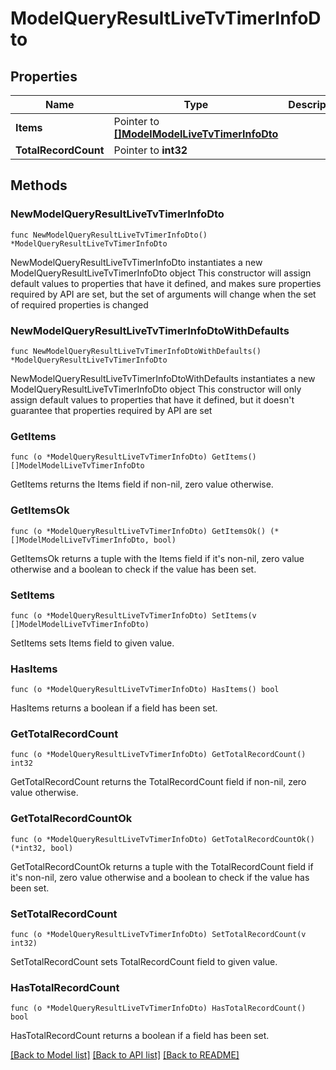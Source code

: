 # ModelQueryResultLiveTvTimerInfoDto

## Properties

Name | Type | Description | Notes
------------ | ------------- | ------------- | -------------
**Items** | Pointer to [**[]ModelModelLiveTvTimerInfoDto**](ModelModelLiveTvTimerInfoDto.md) |  | [optional] 
**TotalRecordCount** | Pointer to **int32** |  | [optional] 

## Methods

### NewModelQueryResultLiveTvTimerInfoDto

`func NewModelQueryResultLiveTvTimerInfoDto() *ModelQueryResultLiveTvTimerInfoDto`

NewModelQueryResultLiveTvTimerInfoDto instantiates a new ModelQueryResultLiveTvTimerInfoDto object
This constructor will assign default values to properties that have it defined,
and makes sure properties required by API are set, but the set of arguments
will change when the set of required properties is changed

### NewModelQueryResultLiveTvTimerInfoDtoWithDefaults

`func NewModelQueryResultLiveTvTimerInfoDtoWithDefaults() *ModelQueryResultLiveTvTimerInfoDto`

NewModelQueryResultLiveTvTimerInfoDtoWithDefaults instantiates a new ModelQueryResultLiveTvTimerInfoDto object
This constructor will only assign default values to properties that have it defined,
but it doesn't guarantee that properties required by API are set

### GetItems

`func (o *ModelQueryResultLiveTvTimerInfoDto) GetItems() []ModelModelLiveTvTimerInfoDto`

GetItems returns the Items field if non-nil, zero value otherwise.

### GetItemsOk

`func (o *ModelQueryResultLiveTvTimerInfoDto) GetItemsOk() (*[]ModelModelLiveTvTimerInfoDto, bool)`

GetItemsOk returns a tuple with the Items field if it's non-nil, zero value otherwise
and a boolean to check if the value has been set.

### SetItems

`func (o *ModelQueryResultLiveTvTimerInfoDto) SetItems(v []ModelModelLiveTvTimerInfoDto)`

SetItems sets Items field to given value.

### HasItems

`func (o *ModelQueryResultLiveTvTimerInfoDto) HasItems() bool`

HasItems returns a boolean if a field has been set.

### GetTotalRecordCount

`func (o *ModelQueryResultLiveTvTimerInfoDto) GetTotalRecordCount() int32`

GetTotalRecordCount returns the TotalRecordCount field if non-nil, zero value otherwise.

### GetTotalRecordCountOk

`func (o *ModelQueryResultLiveTvTimerInfoDto) GetTotalRecordCountOk() (*int32, bool)`

GetTotalRecordCountOk returns a tuple with the TotalRecordCount field if it's non-nil, zero value otherwise
and a boolean to check if the value has been set.

### SetTotalRecordCount

`func (o *ModelQueryResultLiveTvTimerInfoDto) SetTotalRecordCount(v int32)`

SetTotalRecordCount sets TotalRecordCount field to given value.

### HasTotalRecordCount

`func (o *ModelQueryResultLiveTvTimerInfoDto) HasTotalRecordCount() bool`

HasTotalRecordCount returns a boolean if a field has been set.


[[Back to Model list]](../README.md#documentation-for-models) [[Back to API list]](../README.md#documentation-for-api-endpoints) [[Back to README]](../README.md)


